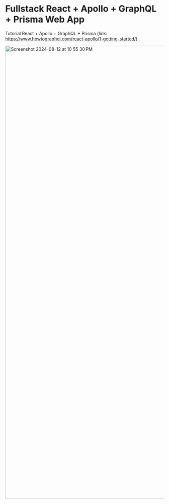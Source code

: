 # Fullstack React + Apollo + GraphQL + Prisma Web App
Tutorial React + Apollo + GraphQL + Prisma (link: https://www.howtographql.com/react-apollo/1-getting-started/)

<img width="1440" alt="Screenshot 2024-08-12 at 10 55 30 PM" src="https://github.com/user-attachments/assets/891ff6c2-4544-48bb-a67a-3e9be865e650">

